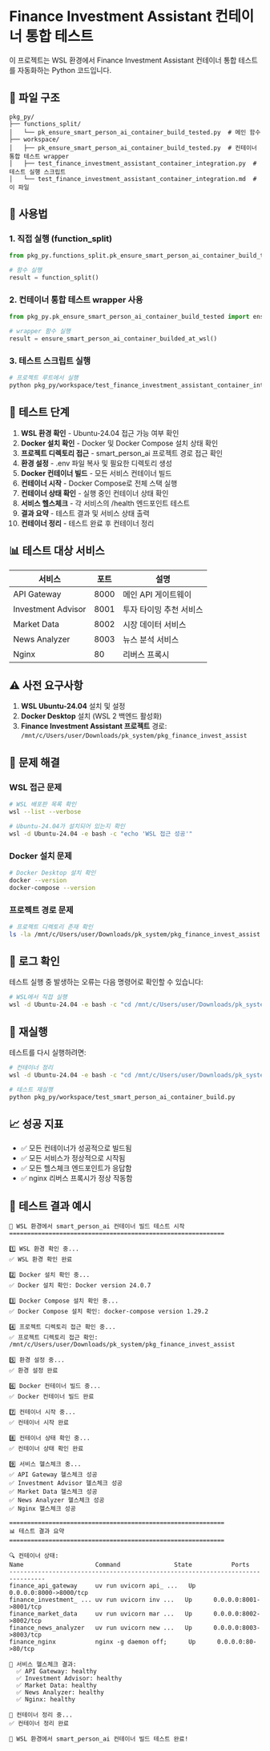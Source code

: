 # Finance Investment Assistant 컨테이너 통합 테스트

이 프로젝트는 WSL 환경에서 Finance Investment Assistant 컨테이너 통합 테스트를 자동화하는 Python 코드입니다.

## 📁 파일 구조

```
pkg_py/
├── functions_split/
│   └── pk_ensure_smart_person_ai_container_build_tested.py  # 메인 함수
├── workspace/
│   ├── pk_ensure_smart_person_ai_container_build_tested.py  # 컨테이너 통합 테스트 wrapper
│   ├── test_finance_investment_assistant_container_integration.py  # 테스트 실행 스크립트
│   └── test_finance_investment_assistant_container_integration.md  # 이 파일
```

## 🚀 사용법

### 1. 직접 실행 (function_split)

```python
from pkg_py.functions_split.pk_ensure_smart_person_ai_container_build_tested import function_split

# 함수 실행
result = function_split()
```

### 2. 컨테이너 통합 테스트 wrapper 사용

```python
from pkg_py.pk_ensure_smart_person_ai_container_build_tested import ensure_smart_person_ai_container_builded_at_wsl

# wrapper 함수 실행
result = ensure_smart_person_ai_container_builded_at_wsl()
```

### 3. 테스트 스크립트 실행

```bash
# 프로젝트 루트에서 실행
python pkg_py/workspace/test_finance_investment_assistant_container_integration.py
```

## 🔧 테스트 단계

1. **WSL 환경 확인** - Ubuntu-24.04 접근 가능 여부 확인
2. **Docker 설치 확인** - Docker 및 Docker Compose 설치 상태 확인
3. **프로젝트 디렉토리 접근** - smart_person_ai 프로젝트 경로 접근 확인
4. **환경 설정** - .env 파일 복사 및 필요한 디렉토리 생성
5. **Docker 컨테이너 빌드** - 모든 서비스 컨테이너 빌드
6. **컨테이너 시작** - Docker Compose로 전체 스택 실행
7. **컨테이너 상태 확인** - 실행 중인 컨테이너 상태 확인
8. **서비스 헬스체크** - 각 서비스의 /health 엔드포인트 테스트
9. **결과 요약** - 테스트 결과 및 서비스 상태 출력
10. **컨테이너 정리** - 테스트 완료 후 컨테이너 정리

## 📊 테스트 대상 서비스

| 서비스 | 포트 | 설명 |
|--------|------|------|
| API Gateway | 8000 | 메인 API 게이트웨이 |
| Investment Advisor | 8001 | 투자 타이밍 추천 서비스 |
| Market Data | 8002 | 시장 데이터 서비스 |
| News Analyzer | 8003 | 뉴스 분석 서비스 |
| Nginx | 80 | 리버스 프록시 |

## ⚠️ 사전 요구사항

1. **WSL Ubuntu-24.04** 설치 및 설정
2. **Docker Desktop** 설치 (WSL 2 백엔드 활성화)
3. **Finance Investment Assistant 프로젝트** 경로: `/mnt/c/Users/user/Downloads/pk_system/pkg_finance_invest_assist`

## 🐛 문제 해결

### WSL 접근 문제
```bash
# WSL 배포판 목록 확인
wsl --list --verbose

# Ubuntu-24.04가 설치되어 있는지 확인
wsl -d Ubuntu-24.04 -e bash -c "echo 'WSL 접근 성공'"
```

### Docker 설치 문제
```bash
# Docker Desktop 설치 확인
docker --version
docker-compose --version
```

### 프로젝트 경로 문제
```bash
# 프로젝트 디렉토리 존재 확인
ls -la /mnt/c/Users/user/Downloads/pk_system/pkg_finance_invest_assist
```

## 📝 로그 확인

테스트 실행 중 발생하는 오류는 다음 명령어로 확인할 수 있습니다:

```bash
# WSL에서 직접 실행
wsl -d Ubuntu-24.04 -e bash -c "cd /mnt/c/Users/user/Downloads/pk_system/pkg_finance_invest_assist/deployment && docker-compose logs"
```

## 🔄 재실행

테스트를 다시 실행하려면:

```bash
# 컨테이너 정리
wsl -d Ubuntu-24.04 -e bash -c "cd /mnt/c/Users/user/Downloads/pk_system/pkg_finance_invest_assist/deployment && docker-compose down"

# 테스트 재실행
python pkg_py/workspace/test_smart_person_ai_container_build.py
```

## 📈 성공 지표

- ✅ 모든 컨테이너가 성공적으로 빌드됨
- ✅ 모든 서비스가 정상적으로 시작됨
- ✅ 모든 헬스체크 엔드포인트가 응답함
- ✅ nginx 리버스 프록시가 정상 작동함

## 🎯 테스트 결과 예시

```
🚀 WSL 환경에서 smart_person_ai 컨테이너 빌드 테스트 시작
============================================================

1️⃣ WSL 환경 확인 중...
✅ WSL 환경 확인 완료

2️⃣ Docker 설치 확인 중...
✅ Docker 설치 확인: Docker version 24.0.7

3️⃣ Docker Compose 설치 확인 중...
✅ Docker Compose 설치 확인: docker-compose version 1.29.2

4️⃣ 프로젝트 디렉토리 접근 확인 중...
✅ 프로젝트 디렉토리 접근 확인: /mnt/c/Users/user/Downloads/pk_system/pkg_finance_invest_assist

5️⃣ 환경 설정 중...
✅ 환경 설정 완료

6️⃣ Docker 컨테이너 빌드 중...
✅ Docker 컨테이너 빌드 완료

7️⃣ 컨테이너 시작 중...
✅ 컨테이너 시작 완료

8️⃣ 컨테이너 상태 확인 중...
✅ 컨테이너 상태 확인 완료

9️⃣ 서비스 헬스체크 중...
✅ API Gateway 헬스체크 성공
✅ Investment Advisor 헬스체크 성공
✅ Market Data 헬스체크 성공
✅ News Analyzer 헬스체크 성공
✅ Nginx 헬스체크 성공

============================================================
📊 테스트 결과 요약
============================================================

🔍 컨테이너 상태:
Name                    Command               State           Ports
--------------------------------------------------------------------------------
finance_api_gateway     uv run uvicorn api_ ...   Up      0.0.0.0:8000->8000/tcp
finance_investment_ ... uv run uvicorn inv ...   Up      0.0.0.0:8001->8001/tcp
finance_market_data     uv run uvicorn mar ...   Up      0.0.0.0:8002->8002/tcp
finance_news_analyzer   uv run uvicorn new ...   Up      0.0.0.0:8003->8003/tcp
finance_nginx           nginx -g daemon off;      Up      0.0.0.0:80->80/tcp

🏥 서비스 헬스체크 결과:
  ✅ API Gateway: healthy
  ✅ Investment Advisor: healthy
  ✅ Market Data: healthy
  ✅ News Analyzer: healthy
  ✅ Nginx: healthy

🧹 컨테이너 정리 중...
✅ 컨테이너 정리 완료

🎉 WSL 환경에서 smart_person_ai 컨테이너 빌드 테스트 완료!
``` 